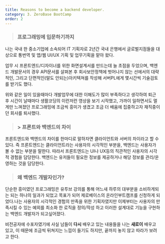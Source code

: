 ```yaml
---
title: Reasons to become a backend developer.
category: 3. ZeroBase BootCamp
order: 2
---
```

> ### 프로그래밍에 입문하기까지

나는 국내 한 중소기업에 소속되어 IT 기획자로 2년간 국내 은행에서 글로벌지점들을 대상으로 통번역 및 앱/웹 UI/UX 기획 및 업무기획을 맡아 왔다. 

업무 시 프론트엔드/디자이너를 위한 화면설계서를 만드는데 늘 초점을 두었으며, 
백엔드 개발문서의 경우 API문서를 살펴본 후 회사보안정책에 벗어나지 않는 선에서의 대략적인, 그리고 단편적인(말도 안되는)아키텍쳐를 작성해 서버PL에게 몇시간씩 기술검토를 받기도 했다.  

위와 같은 일이 있을때마다 개발업무에 대한 이해도가 많이 부족하다고 생각하여 퇴근 후 시간이 날때마다 생활코딩의 이런저런 영상을 보기 시작했고, 가까이 일하면서도 멀게만 느껴졌던 프로그래밍에 조금씩 흥미가 생겼고 조금 더 배움에 집중하고자 재직중이던 회사를 퇴사했다. 


> ### > 프론트와 백엔드의 차이 

프론트엔드와 백엔드의 차이를 한마디로 말하자면 클라이언트와 서버의 차이라고 할 수 있다. 즉 프론트엔드는 클라이언트라는 사용자의 시각적인 부분을, 백엔드는 사용자가 볼 수 없는 부분을 말한다. 따라서 프론트엔드는 UI나 UX등의 직관적인 사용자의 시각적 경험을 담당한다. 백엔드는 유저들이 필요한 정보를 제공하거나 해당 정보를 관리/운영하는 것을 담당한다.


> ### 왜 백엔드 개발자인가?

단순한 흥미였던 프로그래밍은 유투브 강의를 통해 어느새 하루의 대부분을 소비하게되는 되는 하나의 일과가 되었고 목표가 되어 제로베이스의 온라인부트캠프를 신청하게 되었다.나는 사용자의 시각적인 경험의 만족을 위한 기획자였지만 
이제부터는 사용자의 만족시킬 수 있는 예외를 최소화 한 로직을 정의/작성 하고 이러한 설계대로 기능을 구현하는 백엔드 개발자가 되고싶어졌다.

비전공자에 수포자였기에 사실 남들이 **다시** 배우고 있는 내용들을 나는 **새로이** 배우고 있고, 이 때문에 조금씩 뒤쳐지는 느낌이 들기도 하지만, 끝까지 놓지 않고 따라가 보려고 한다. 
